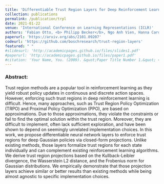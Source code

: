 ```yaml
---
title: 'Differentiable Trust Region Layers for Deep Reinforcement Learning'
collection: publications
permalink: /publication/trpl
date: 2021-01-22
venue: 'International Conference on Learning Representations (ICLR)'
authors: 'Fabian Otto, <b> Philipp Becker</b>, Ngo Anh Vien, Hanna Carolin Ziesche, Gerhard Neumann'
paperurl: 'https://arxiv.org/abs/2101.09207'
codeurl: 'https://github.com/boschresearch/trust-region-layers'
featured: " " 
#slidesurl: 'http://academicpages.github.io/files/slides1.pdf'
#paperurl: 'http://academicpages.github.io/files/paper1.pdf'
#citation: 'Your Name, You. (2009). &quot;Paper Title Number 1.&quot; <i>Journal 1</i>. 1(1).'
---
```


<p>
<h3> Abstract: </h3>

Trust region methods are a popular tool in reinforcement learning as they yield robust policy updates in continuous and discrete action spaces. However, enforcing such trust regions in deep reinforcement learning is difficult. Hence, many approaches, such as Trust Region Policy Optimization (TRPO) and Proximal Policy Optimization (PPO), are based on approximations. Due to those approximations, they violate the constraints or fail to find the optimal solution within the trust region. Moreover, they are difficult to implement, often lack sufficient exploration, and have been shown to depend on seemingly unrelated implementation choices. In this work, we propose differentiable neural network layers to enforce trust regions for deep Gaussian policies via closed-form projections. Unlike existing methods, those layers formalize trust regions for each state individually and can complement existing reinforcement learning algorithms. We derive trust region projections based on the Kullback-Leibler divergence, the Wasserstein L2 distance, and the Frobenius norm for Gaussian distributions. We empirically demonstrate that those projection layers achieve similar or better results than existing methods while being almost agnostic to specific implementation choices.
</p>